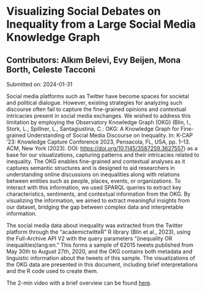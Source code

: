 # Visualizing Social Debates on Inequality from a Large Social Media Knowledge Graph

## Contributors: Alkım Belevi, Evy Beijen, Mona Borth, Celeste Tacconi

Submitted on: 2024-01-31

Social media platforms such as Twitter have become spaces for societal and political dialogue. However,
existing strategies for analyzing such discourse often fail to capture the fine-grained opinions and contextual intricacies present in social media exchanges. We wished to address this limitation by employing
the Observatory Knowledge Graph (OKG) (Blin, I., Stork, L., Spillner, L., Santagiustina, C.: OKG: A
Knowledge Graph for Fine-grained Understanding of Social Media Discourse on Inequality. In: K-CAP
’23: Knowledge Capture Conference 2023, Pensacola, FL, USA, pp. 1–13. ACM, New York (2023). DOI:
https://doi.org/10.1145/3587259.3627557) as a base for our visualizations, capturing patterns and their intricacies related to inequality. The OKG enables fine-grained and contextual analyses as it captures semantic
structures and is designed to aid researchers in understanding online discussions on inequalities along with
relations between entities such as people, places, events, or organizations. To interact with this information,
we used SPARQL queries to extract key characteristics, sentiments, and contextual information from the
OKG. By visualizing the information, we aimed to extract meaningful insights from our dataset, bridging
the gap between complex data and interpretable information.

The social media data about inequality was extracted from the Twitter platform through the “academictwitteR” R library (Blin et al., 2023), using the Full-Archive API V2 with the query parameters “(inequality
OR inequalities)lang:en.” This forms a sample of 62015 tweets published from May 30th to August 27th,
2020, and the OKG contains both metadata and linguistic information about the tweets of this sample. The
visualizations of the OKG data are presented in this document, including brief interpretations and the R
code used to create them.

The 2-min video with a brief overview can be found [here](https://prezi.com/v/view/iyqvTq3ta1l9Cc34VjUI/).